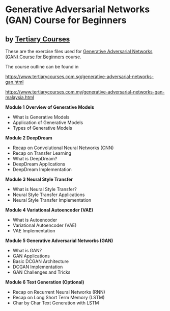 # Generative Adversarial Networks (GAN) Course for Beginners
## by [Tertiary Courses](https://www.tertiarycourses.com.sg/)

These are the exercise files used for [Generative Adversarial Networks (GAN) Course for Beginners](https://www.tertiarycourses.com.sg/generative-adversarial-networks-gan.html) course. 

The course outline can be found in 

https://www.tertiarycourses.com.sg/generative-adversarial-networks-gan.html

https://www.tertiarycourses.com.my/generative-adversarial-networks-gan-malaysia.html


<p><strong>Module 1 Overview of Generative Models</strong></p>
<ul>
<li>What is Generative Models</li>
<li>Application of Generative Models</li>
<li>Types of Generative Models</li>
</ul>
<p><strong>Module 2 DeepDream</strong></p>
<ul>
<li>Recap on Convolutional Neural Networks (CNN)</li>
<li>Recap on Transfer Learning</li>
<li>What is DeepDream?</li>
<li>DeepDream Applications</li>
<li>DeepDream Implementation</li>
</ul>
<p><strong>Module 3 Neural Style Transfer</strong></p>
<ul>
<li>What is Neural Style Transfer?</li>
<li>Neural Style Transfer Applications</li>
<li>Neural Style Transfer Implementation</li>
</ul>
<p><strong>Module 4 Variational Autoencoder (VAE)</strong></p>
<ul>
<li>What is Autoencoder</li>
<li>Variational Autoencoder (VAE)</li>
<li>VAE Implementation</li>
</ul>
<p><strong>Module 5 Generative Adversarial Networks (GAN)</strong></p>
<ul>
<li>What is GAN?</li>
<li>GAN Applications</li>
<li>Basic DCGAN Architecture</li>
<li>DCGAN Implementation</li>
<li>GAN Challenges and Tricks</li>
</ul>
<p><strong>Module 6 Text Generation (Optional)</strong></p>
<ul>
<li>Recap on Recurrent Neural Networks (RNN)</li>
<li>Recap on Long Short Term Memory (LSTM)</li>
<li>Char by Char Text Generation with LSTM</li>
</ul>
